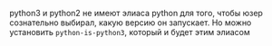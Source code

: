 python3 и python2 не имеют элиаса python для того, чтобы юзер сознательно выбирал, какую версию он запускает. Но можно установить `python-is-python3`, который и будет этим элиасом